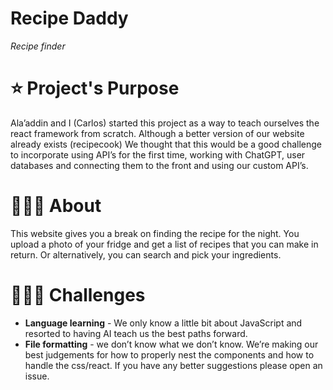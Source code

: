 # Recipe Daddy 
*Recipe finder*

# ⭐️ Project's Purpose 
Ala’addin and I (Carlos) started this project as a way to teach ourselves the react framework from scratch. Although a better version of our website already exists (recipecook) We thought that this would be a good challenge to incorporate using API’s for the first time, working with ChatGPT, user databases and connecting them to the front and using our custom API’s. 

# 👨🏻‍🏫 About
This website gives you a break on finding the recipe for the night. You upload a photo of your fridge and get a list of recipes that you can make in return. Or alternatively, you can search and pick your ingredients.

# 🧗🏽‍♂️ Challenges 
* **Language learning** - We only know a little bit about JavaScript and resorted to having AI teach us the best paths forward. 
* **File formatting** - we don’t know what we don’t know. We’re making our best judgements for how to properly nest the components and how to handle the css/react. If you have any better suggestions please open an issue.
